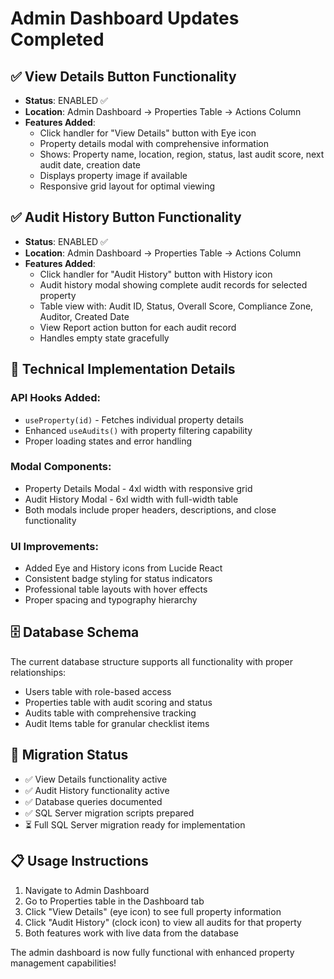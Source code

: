 # Admin Dashboard Updates Completed

## ✅ View Details Button Functionality
- **Status**: ENABLED ✅
- **Location**: Admin Dashboard → Properties Table → Actions Column
- **Features Added**:
  - Click handler for "View Details" button with Eye icon
  - Property details modal with comprehensive information
  - Shows: Property name, location, region, status, last audit score, next audit date, creation date
  - Displays property image if available
  - Responsive grid layout for optimal viewing

## ✅ Audit History Button Functionality  
- **Status**: ENABLED ✅
- **Location**: Admin Dashboard → Properties Table → Actions Column
- **Features Added**:
  - Click handler for "Audit History" button with History icon
  - Audit history modal showing complete audit records for selected property
  - Table view with: Audit ID, Status, Overall Score, Compliance Zone, Auditor, Created Date
  - View Report action button for each audit record
  - Handles empty state gracefully

## 🔧 Technical Implementation Details

### API Hooks Added:
- `useProperty(id)` - Fetches individual property details
- Enhanced `useAudits()` with property filtering capability
- Proper loading states and error handling

### Modal Components:
- Property Details Modal - 4xl width with responsive grid
- Audit History Modal - 6xl width with full-width table
- Both modals include proper headers, descriptions, and close functionality

### UI Improvements:
- Added Eye and History icons from Lucide React
- Consistent badge styling for status indicators
- Professional table layouts with hover effects
- Proper spacing and typography hierarchy

## 🗄️ Database Schema
The current database structure supports all functionality with proper relationships:
- Users table with role-based access
- Properties table with audit scoring and status
- Audits table with comprehensive tracking
- Audit Items table for granular checklist items

## 🚀 Migration Status
- ✅ View Details functionality active
- ✅ Audit History functionality active  
- ✅ Database queries documented
- ✅ SQL Server migration scripts prepared
- ⏳ Full SQL Server migration ready for implementation

## 📋 Usage Instructions
1. Navigate to Admin Dashboard
2. Go to Properties table in the Dashboard tab
3. Click "View Details" (eye icon) to see full property information
4. Click "Audit History" (clock icon) to view all audits for that property
5. Both features work with live data from the database

The admin dashboard is now fully functional with enhanced property management capabilities!